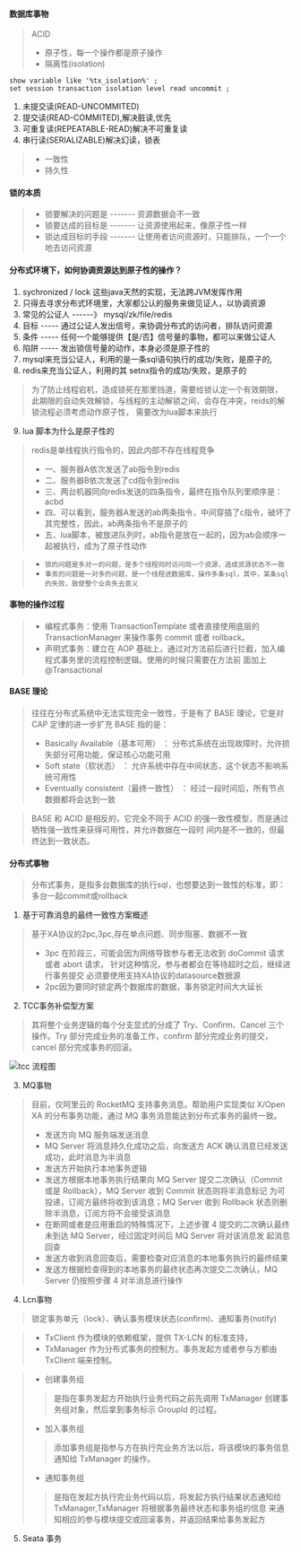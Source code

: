 #### 数据库事物
>ACID
>+ 原子性，每一个操作都是原子操作
>+ 隔离性(isolation)
```mysql
show variable like '%tx_isolation%' ;
set session transaction isolation level read uncommit ;
```

1. 未提交读(READ-UNCOMMITED)
2. 提交读(READ-COMMITED),解决脏读,优先
3. 可重复读(REPEATABLE-READ)解决不可重复读
4. 串行读(SERIALIZABLE)解决幻读，锁表
>+ 一致性
>+ 持久性

#### 锁的本质
>- 锁要解决的问题是 ------- 资源数据会不一致
>- 锁要达成的目标是 ------- 让资源使用起来，像原子性一样
>- 锁达成目标的手段 ------- 让使用者访问资源时，只能排队，一个一个地去访问资源
#### 分布式环境下，如何协调资源达到原子性的操作？
1. sychronized / lock 这些java天然的实现，无法跨JVM发挥作用
2. 只得去寻求分布式环境里，大家都公认的服务来做见证人，以协调资源
3. 常见的公证人 ------》 mysql/zk/file/redis
4. 目标 ----- 通过公证人发出信号，来协调分布式的访问者，排队访问资源
5. 条件 ----- 任何一个能够提供【是/否】信号量的事物，都可以来做公证人
6. 陷阱 ----- 发出锁信号量的动作，本身必须是原子性的
7. mysql来充当公证人，利用的是一条sql语句执行的成功/失败，是原子的,
8. redis来充当公证人，利用的其 setnx指令的成功/失败，是原子的
> 为了防止线程宕机，造成锁死在那里挡道，需要给锁认定一个有效期限，
此期限的自动失效解锁，与线程的主动解锁之间，会存在冲突，reids的解锁流程必须考虑动作原子性，
需要改为lua脚本来执行
9. lua 脚本为什么是原子性的
> redis是单线程执行指令的，因此内部不存在线程竞争
>- 一、服务器A依次发送了ab指令到redis
>- 二、服务器B依次发送了cd指令到redis
>- 三、两台机器同向redis发送的四条指令，最终在指令队列里顺序是：acbd
>- 四、可以看到，服务器A发送的ab两条指令，中间穿插了c指令，破坏了其完整性，因此，ab两条指令不是原子的
>- 五、lua脚本，被放进队列时，ab指令是放在一起的，因为ab会顺序一起被执行，成为了原子性动作


>- `锁的问题是多对一的问题，是多个线程同时访问同一个资源，造成资源状态不一致`
>- `事务的问题是一对多的问题，是一个线程进数据库，操作多条sql，其中，某条sql的失败，致使整个业务失去意义`

#### 事物的操作过程
>- 编程式事务：使用 TransactionTemplate 或者直接使用底层的 TransactionManager 来操作事务 commit 或者 rollback。
>- 声明式事务：建立在 AOP 基础上，通过对方法前后进行拦截，加入编程式事务里的流程控制逻辑。使用的时候只需要在方法前
面加上@Transactional

#### BASE 理论
> 往往在分布式系统中无法实现完全一致性，于是有了 BASE 理论，它是对 CAP 定律的进一步扩充
BASE 指的是：
>- Basically Available（基本可用） ： 分布式系统在出现故障时，允许损失部分可用功能，保证核心功能可用
>- Soft state（软状态） ： 允许系统中存在中间状态，这个状态不影响系统可用性
>- Eventually consistent（最终一致性） ： 经过一段时间后，所有节点数据都将会达到一致

>BASE 和 ACID 是相反的，它完全不同于 ACID 的强一致性模型，而是通过牺牲强一致性来获得可用性，并允许数据在一段时
间内是不一致的，但最终达到一致状态。
#### 分布式事物
> 分布式事务，是指多台数据库的执行sql，也想要达到一致性的标准，即：多台一起commit或rollback<br>

1. 基于可靠消息的最终一致性方案概述
> 基于XA协议的2pc,3pc,存在单点问题、同步阻塞、数据不一致
>- 3pc 在阶段三，可能会因为网络导致参与者无法收到 doCommit 请求或者 abort 请求，
针对这种情况，参与者都会在等待超时之后，继续进行事务提交
必须要使用支持XA协议的datasource数据源
>- 2pc因为要同时锁定两个数据库的数据，事务锁定时间大大延长

2. TCC事务补偿型方案
> 其将整个业务逻辑的每个分支显式的分成了 Try、Confirm、Cancel 三个操作。Try 部分完成业务的准备工作，confirm 部分完成业务的提交，cancel
部分完成事务的回滚。

![tcc 流程图](./TCC.png)

3. MQ事物
> 目前，仅阿里云的 RocketMQ 支持事务消息。帮助用户实现类似 X/Open XA 的分布事务功能，通过 MQ 事务消息能达到分布式事务的最终一致。
>- 发送方向 MQ 服务端发送消息
>- MQ Server 将消息持久化成功之后，向发送方 ACK 确认消息已经发送成功，此时消息为半消息
>- 发送方开始执行本地事务逻辑
>- 发送方根据本地事务执行结果向 MQ Server 提交二次确认（Commit 或是 Rollback），MQ Server 收到 Commit 状态则将半消息标记
为可投递，订阅方最终将收到该消息；MQ Server 收到 Rollback 状态则删除半消息，订阅方将不会接受该消息
>- 在断网或者是应用重启的特殊情况下，上述步骤 4 提交的二次确认最终未到达 MQ Server，经过固定时间后 MQ Server 将对该消息发
起消息回查
>- 发送方收到消息回查后，需要检查对应消息的本地事务执行的最终结果
>- 发送方根据检查得到的本地事务的最终状态再次提交二次确认，MQ Server 仍按照步骤 4 对半消息进行操作
4. Lcn事物
> 锁定事务单元（lock）、确认事务模块状态(confirm)、通知事务(notify)

>- TxClient 作为模块的依赖框架，提供 TX-LCN 的标准支持，
>- TxManager 作为分布式事务的控制方。事务发起方或者参与方都由TxClient 端来控制。

>- 创建事务组
>> 是指在事务发起方开始执行业务代码之前先调用 TxManager 创建事务组对象，然后拿到事务标示 GroupId 的过程。
>- 加入事务组
>> 添加事务组是指参与方在执行完业务方法以后，将该模块的事务信息通知给 TxManager 的操作。
>- 通知事务组
>> 是指在发起方执行完业务代码以后，将发起方执行结果状态通知给 TxManager,TxManager 将根据事务最终状态和事务组的信息
来通知相应的参与模块提交或回滚事务，并返回结果给事务发起方

5. Seata 事务
